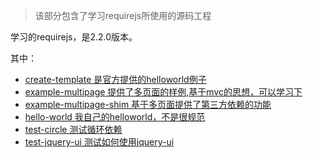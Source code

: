 > 该部分包含了学习requirejs所使用的源码工程

学习的requirejs，是2.2.0版本。

其中：

- [create-template 是官方提供的helloworld例子](https://github.com/xinghalo/CodeJS/tree/master/RequireJS%E5%AD%A6%E4%B9%A0%E6%8C%87%E5%8D%97/create-template)
- [example-multipage 提供了多页面的样例,基于mvc的思想，可以学习下](https://github.com/xinghalo/CodeJS/tree/master/RequireJS%E5%AD%A6%E4%B9%A0%E6%8C%87%E5%8D%97/example-multipage)
- [example-multipage-shim 基于多页面提供了第三方依赖的功能](https://github.com/xinghalo/CodeJS/tree/master/RequireJS%E5%AD%A6%E4%B9%A0%E6%8C%87%E5%8D%97/example-multipage-shim)
- [hello-world 我自己的helloworld，不是很规范](https://github.com/xinghalo/CodeJS/tree/master/RequireJS%E5%AD%A6%E4%B9%A0%E6%8C%87%E5%8D%97/hello-world)
- [test-circle 测试循环依赖](https://github.com/xinghalo/CodeJS/tree/master/RequireJS%E5%AD%A6%E4%B9%A0%E6%8C%87%E5%8D%97/test-circle)
- [test-jquery-ui 测试如何使用jquery-ui](https://github.com/xinghalo/CodeJS/tree/master/RequireJS%E5%AD%A6%E4%B9%A0%E6%8C%87%E5%8D%97/test-jquery-ui)